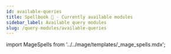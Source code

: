 ```yaml
---
id: available-queries
title: Spellbook 📖 - Currently available modules
sidebar_label: Available query modules
slug: /query-modules/available-queries
---
```


import MageSpells from '../../mage/templates/_mage_spells.mdx';

<MageSpells/>